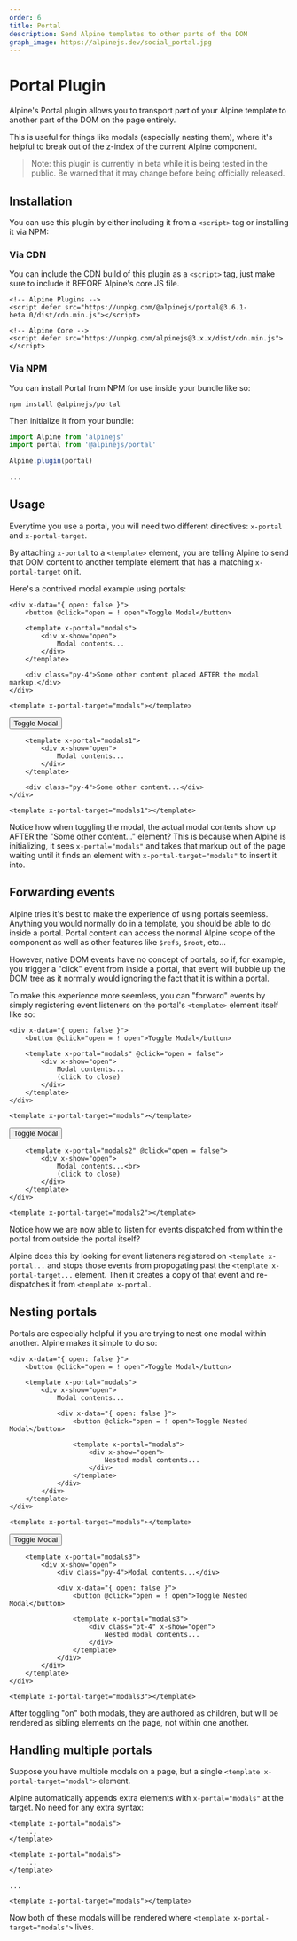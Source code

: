 ```yaml
---
order: 6
title: Portal
description: Send Alpine templates to other parts of the DOM
graph_image: https://alpinejs.dev/social_portal.jpg
---
```


# Portal Plugin

Alpine's Portal plugin allows you to transport part of your Alpine template to another part of the DOM on the page entirely.

This is useful for things like modals (especially nesting them), where it's helpful to break out of the z-index of the current Alpine component.

> Note: this plugin is currently in beta while it is being tested in the public. Be warned that it may change before being officially released.

<a name="installation"></a>
## Installation

You can use this plugin by either including it from a `<script>` tag or installing it via NPM:

### Via CDN

You can include the CDN build of this plugin as a `<script>` tag, just make sure to include it BEFORE Alpine's core JS file.

```alpine
<!-- Alpine Plugins -->
<script defer src="https://unpkg.com/@alpinejs/portal@3.6.1-beta.0/dist/cdn.min.js"></script>

<!-- Alpine Core -->
<script defer src="https://unpkg.com/alpinejs@3.x.x/dist/cdn.min.js"></script>
```

### Via NPM

You can install Portal from NPM for use inside your bundle like so:

```shell
npm install @alpinejs/portal
```

Then initialize it from your bundle:

```js
import Alpine from 'alpinejs'
import portal from '@alpinejs/portal'

Alpine.plugin(portal)

...
```

<a name="usage"></a>
## Usage

Everytime you use a portal, you will need two different directives: `x-portal` and `x-portal-target`.

By attaching `x-portal` to a `<template>` element, you are telling Alpine to send that DOM content to another template element that has a matching `x-portal-target` on it.

Here's a contrived modal example using portals:

```alpine
<div x-data="{ open: false }">
    <button @click="open = ! open">Toggle Modal</button>

    <template x-portal="modals">
        <div x-show="open">
            Modal contents...
        </div>
    </template>

    <div class="py-4">Some other content placed AFTER the modal markup.</div>
</div>

<template x-portal-target="modals"></template>
```

<!-- START_VERBATIM -->
<div class="demo" x-ref="root">
    <div x-data="{ open: false }">
        <button @click="open = ! open">Toggle Modal</button>

        <template x-portal="modals1">
            <div x-show="open">
                Modal contents...
            </div>
        </template>

        <div class="py-4">Some other content...</div>
    </div>

    <template x-portal-target="modals1"></template>
</div>
<!-- END_VERBATIM -->

Notice how when toggling the modal, the actual modal contents show up AFTER the "Some other content..." element? This is because when Alpine is initializing, it sees `x-portal="modals"` and takes that markup out of the page waiting until it finds an element with `x-portal-target="modals"` to insert it into.

<a name="forwarding-events"></a>
## Forwarding events

Alpine tries it's best to make the experience of using portals seemless. Anything you would normally do in a template, you should be able to do inside a portal. Portal content can access the normal Alpine scope of the component as well as other features like `$refs`, `$root`, etc...

However, native DOM events have no concept of portals, so if, for example, you trigger a "click" event from inside a portal, that event will bubble up the DOM tree as it normally would ignoring the fact that it is within a portal.

To make this experience more seemless, you can "forward" events by simply registering event listeners on the portal's `<template>` element itself like so:

```alpine
<div x-data="{ open: false }">
    <button @click="open = ! open">Toggle Modal</button>

    <template x-portal="modals" @click="open = false">
        <div x-show="open">
            Modal contents...
            (click to close)
        </div>
    </template>
</div>

<template x-portal-target="modals"></template>
```

<!-- START_VERBATIM -->
<div class="demo" x-ref="root">
    <div x-data="{ open: false }">
        <button @click="open = ! open">Toggle Modal</button>

        <template x-portal="modals2" @click="open = false">
            <div x-show="open">
                Modal contents...<br>
                (click to close)
            </div>
        </template>
    </div>

    <template x-portal-target="modals2"></template>
</div>
<!-- END_VERBATIM -->

Notice how we are now able to listen for events dispatched from within the portal from outside the portal itself?

Alpine does this by looking for event listeners registered on `<template x-portal...` and stops those events from propogating past the `<template x-portal-target...` element. Then it creates a copy of that event and re-dispatches it from `<template x-portal`.

<a name="nesting-portals"></a>
## Nesting portals

Portals are especially helpful if you are trying to nest one modal within another. Alpine makes it simple to do so:

```alpine
<div x-data="{ open: false }">
    <button @click="open = ! open">Toggle Modal</button>

    <template x-portal="modals">
        <div x-show="open">
            Modal contents...
            
            <div x-data="{ open: false }">
                <button @click="open = ! open">Toggle Nested Modal</button>

                <template x-portal="modals">
                    <div x-show="open">
                        Nested modal contents...
                    </div>
                </template>
            </div>
        </div>
    </template>
</div>

<template x-portal-target="modals"></template>
```

<!-- START_VERBATIM -->
<div class="demo" x-ref="root">
    <div x-data="{ open: false }">
        <button @click="open = ! open">Toggle Modal</button>

        <template x-portal="modals3">
            <div x-show="open">
                <div class="py-4">Modal contents...</div>
                
                <div x-data="{ open: false }">
                    <button @click="open = ! open">Toggle Nested Modal</button>

                    <template x-portal="modals3">
                        <div class="pt-4" x-show="open">
                            Nested modal contents...
                        </div>
                    </template>
                </div>
            </div>
        </template>
    </div>

    <template x-portal-target="modals3"></template>
</div>
<!-- END_VERBATIM -->

After toggling "on" both modals, they are authored as children, but will be rendered as sibling elements on the page, not within one another.

<a name="multiple-portals"></a>
## Handling multiple portals

Suppose you have multiple modals on a page, but a single `<template x-portal-target="modal">` element.

Alpine automatically appends extra elements with `x-portal="modals"` at the target. No need for any extra syntax:

```alpine
<template x-portal="modals">
    ...
</template>

<template x-portal="modals">
    ...
</template>

...

<template x-portal-target="modals"></template>
```

Now both of these modals will be rendered where `<template x-portal-target="modals">` lives.
